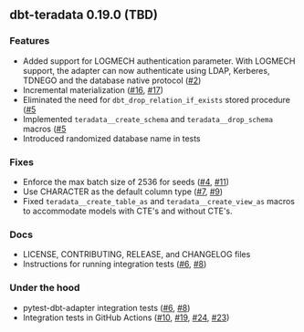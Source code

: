 ## dbt-teradata 0.19.0 (TBD)

### Features
* Added support for LOGMECH authentication parameter. With LOGMECH support, the adapter can now authenticate using LDAP, Kerberes, TDNEGO and the database native protocol ([#2](https://github.com/dbeatty10/dbt-teradata/pull/2))
* Incremental materialization ([#16](https://github.com/dbeatty10/dbt-teradata/issues/16), [#17](https://github.com/dbeatty10/dbt-teradata/pull/17))
* Eliminated the need for `dbt_drop_relation_if_exists` stored procedure ([#5](https://github.com/dbeatty10/dbt-teradata/pull/5)
* Implemented `teradata__create_schema` and `teradata__drop_schema` macros ([#5](https://github.com/dbeatty10/dbt-teradata/pull/5)
* Introduced randomized database name in tests

### Fixes
* Enforce the max batch size of 2536 for seeds ([#4](https://github.com/dbeatty10/dbt-teradata/issues/4), [#11](https://github.com/dbeatty10/dbt-teradata/pull/11))
* Use CHARACTER as the default column type ([#7](https://github.com/dbeatty10/dbt-teradata/issues/7), [#9](https://github.com/dbeatty10/dbt-teradata/pull/9))
* Fixed `teradata__create_table_as` and `teradata__create_view_as` macros to accommodate models with CTE's and without CTE's.

### Docs
* LICENSE, CONTRIBUTING, RELEASE, and CHANGELOG files
* Instructions for running integration tests ([#6](https://github.com/dbeatty10/dbt-teradata/issues/6), [#8](https://github.com/dbeatty10/dbt-teradata/pull/8))

### Under the hood
* pytest-dbt-adapter integration tests ([#6](https://github.com/dbeatty10/dbt-teradata/issues/6), [#8](https://github.com/dbeatty10/dbt-teradata/pull/8))
* Integration tests in GitHub Actions ([#10](https://github.com/dbeatty10/dbt-teradata/issues/10), [#19](https://github.com/dbeatty10/dbt-teradata/pull/19), [#24](https://github.com/dbeatty10/dbt-teradata/issues/24), [#23](https://github.com/dbeatty10/dbt-teradata/pull/23))
